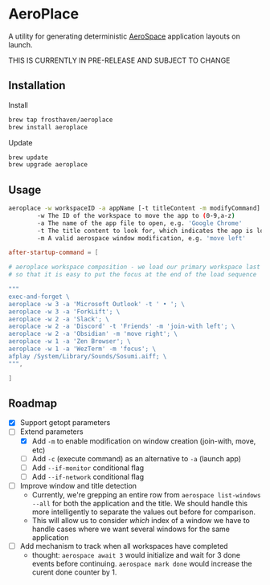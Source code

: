 # AeroPlace

A utility for generating deterministic [AeroSpace](https://github.com/nikitabobko/AeroSpace)
application layouts on launch.

THIS IS CURRENTLY IN PRE-RELEASE AND SUBJECT TO CHANGE

## Installation

Install
```bash
brew tap frosthaven/aeroplace
brew install aeroplace
```

Update
```bash
brew update
brew upgrade aeroplace
```

## Usage

```sh
aeroplace -w workspaceID -a appName [-t titleContent -m modifyCommand]
        -w The ID of the workspace to move the app to (0-9,a-z)
        -a The name of the app file to open, e.g. 'Google Chrome'
        -t The title content to look for, which indicates the app is loaded
        -m A valid aerospace window modification, e.g. 'move left'
```

```toml
after-startup-command = [

# aeroplace workspace composition - we load our primary workspace last
# so that it is easy to put the focus at the end of the load sequence

"""
exec-and-forget \
aeroplace -w 3 -a 'Microsoft Outlook' -t ' • '; \
aeroplace -w 3 -a 'ForkLift'; \
aeroplace -w 2 -a 'Slack'; \
aeroplace -w 2 -a 'Discord' -t 'Friends' -m 'join-with left'; \
aeroplace -w 2 -a 'Obsidian' -m 'move right'; \
aeroplace -w 1 -a 'Zen Browser'; \
aeroplace -w 1 -a 'WezTerm' -m 'focus'; \
afplay /System/Library/Sounds/Sosumi.aiff; \
""",

]
```

## Roadmap

- [x] Support getopt parameters
- [ ] Extend parameters
    - [x] Add `-m` to enable modification on window creation (join-with, move, etc)
    - [ ] Add `-c` (execute command) as an alternative to `-a` (launch app)
    - [ ] Add `--if-monitor` conditional flag
    - [ ] Add `--if-network` conditional flag
- [ ] Improve window and title detection
    - Currently, we're grepping an entire row from `aerospace list-windows --all` for both the application and the title. We should handle this more intelligently to separate the values out before for comparison.
    - This will allow us to consider *which* index of a window we have to handle cases where we want several windows for the same application
- [ ] Add mechanism to track when all workspaces have completed
    - thought: `aerospace await 3` would initialize and wait for 3 done events before continuing. `aerospace mark done` would increase the curent done counter by 1.
